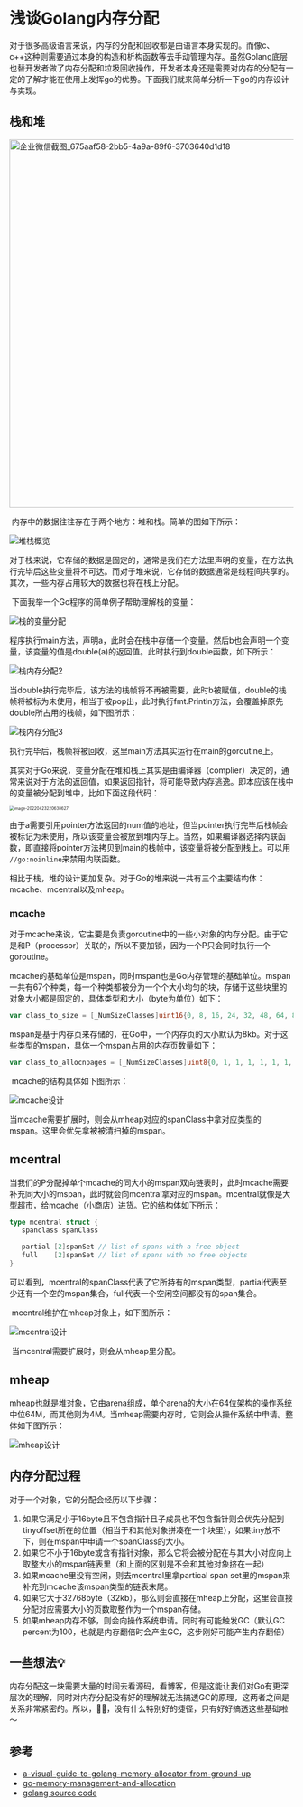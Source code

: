 # 浅谈Golang内存分配

​	对于很多高级语言来说，内存的分配和回收都是由语言本身实现的。而像c、c++这种则需要通过本身的构造和析构函数等去手动管理内存。虽然Golang底层也替开发者做了内存分配和垃圾回收操作，开发者本身还是需要对内存的分配有一定的了解才能在使用上发挥go的优势。下面我们就来简单分析一下go的内存设计与实现。

## 栈和堆
<img width="652" alt="企业微信截图_675aaf58-2bb5-4a9a-89f6-3703640d1d18" src="https://user-images.githubusercontent.com/38686456/165136299-f5362489-a267-4478-b923-5cf6eaa5df23.png">


​	内存中的数据往往存在于两个地方：堆和栈。简单的图如下所示：

![堆栈概览](https://user-images.githubusercontent.com/38686456/165136427-66d71fd6-4931-4014-8988-84698994a25d.png)


​	对于栈来说，它存储的数据是固定的，通常是我们在方法里声明的变量，在方法执行完毕后这些变量将不可达。而对于堆来说，它存储的数据通常是线程间共享的。其次，一些内存占用较大的数据也将在栈上分配。

​	下面我举一个Go程序的简单例子帮助理解栈的变量：

![栈的变量分配](https://user-images.githubusercontent.com/38686456/165136559-ea112351-09cc-4e8a-8b86-46e9193a859c.png)

​	程序执行main方法，声明a，此时会在栈中存储一个变量。然后b也会声明一个变量，该变量的值是double(a)的返回值。此时执行到double函数，如下所示：

![栈内存分配2](https://user-images.githubusercontent.com/38686456/165136702-b63dd503-5c9c-4115-82db-7d022536e69e.png)

​	当double执行完毕后，该方法的栈帧将不再被需要，此时b被赋值，double的栈帧将被标为未使用，相当于被pop出，此时执行fmt.Println方法，会覆盖掉原先double所占用的栈帧，如下图所示：

![栈内存分配3](https://user-images.githubusercontent.com/38686456/165136657-0035c1ce-0709-4443-873e-2e00d58788d3.png)

​	执行完毕后，栈帧将被回收，这里main方法其实运行在main的goroutine上。

​	其实对于Go来说，变量分配在堆和栈上其实是由编译器（complier）决定的，通常来说对于方法的返回值，如果返回指针，将可能导致内存逃逸。即本应该在栈中的变量被分配到堆中，比如下面这段代码：

<img src="https://user-images.githubusercontent.com/38686456/165136796-6e07f6c3-a163-4a1e-bafc-209c369b4229.png" alt="image-20220423220638627" style="zoom:50%;" />

​	由于a需要引用pointer方法返回的num值的地址，但当pointer执行完毕后栈帧会被标记为未使用，所以该变量会被放到堆内存上。当然，如果编译器选择内联函数，即直接将pointer方法拷贝到main的栈帧中，该变量将被分配到栈上。可以用 `//go:noinline`来禁用内联函数。

​	相比于栈，堆的设计更加复杂。对于Go的堆来说一共有三个主要结构体：mcache、mcentral以及mheap。

### mcache

​	对于mcache来说，它主要是负责goroutine中的一些小对象的内存分配。由于它是和P（processor）关联的，所以不要加锁，因为一个P只会同时执行一个goroutine。

​	mcache的基础单位是mspan，同时mspan也是Go内存管理的基础单位。mspan一共有67个种类，每一个种类都被分为一个个大小均匀的块，存储于这些块里的对象大小都是固定的，具体类型和大小（byte为单位）如下：

```go
var class_to_size = [_NumSizeClasses]uint16{0, 8, 16, 24, 32, 48, 64, 80, 96, 112, 128, 144, 160, 176, 192, 208, 224, 240, 256, 288, 320, 352, 384, 416, 448, 480, 512, 576, 640, 704, 768, 896, 1024, 1152, 1280, 1408, 1536, 1792, 2048, 2304, 2688, 3072, 3200, 3456, 4096, 4864, 5376, 6144, 6528, 6784, 6912, 8192, 9472, 9728, 10240, 10880, 12288, 13568, 14336, 16384, 18432, 19072, 20480, 21760, 24576, 27264, 28672, 32768}
```

​	mspan是基于内存页来存储的，在Go中，一个内存页的大小默认为8kb。对于这些类型的mspan，具体一个mspan占用的内存页数量如下：

```go
var class_to_allocnpages = [_NumSizeClasses]uint8{0, 1, 1, 1, 1, 1, 1, 1, 1, 1, 1, 1, 1, 1, 1, 1, 1, 1, 1, 1, 1, 1, 1, 1, 1, 1, 1, 1, 1, 1, 1, 1, 1, 1, 1, 2, 1, 2, 1, 2, 1, 3, 2, 3, 1, 3, 2, 3, 4, 5, 6, 1, 7, 6, 5, 4, 3, 5, 7, 2, 9, 7, 5, 8, 3, 10, 7, 4}
```

​	mcache的结构具体如下图所示：

![mcache设计](https://user-images.githubusercontent.com/38686456/165136834-598712ad-95f4-403a-a228-1819ef93a669.png)

​	当mcache需要扩展时，则会从mheap对应的spanClass中拿对应类型的mspan。这里会优先拿被被清扫掉的mspan。

## mcentral

​	当我们的P分配掉单个mcache的同大小的mspan双向链表时，此时mcache需要补充同大小的mspan，此时就会向mcentral拿对应的mspan。mcentral就像是大型超市，给mcache（小商店）进货。它的结构体如下所示：

```go
type mcentral struct {
   spanclass spanClass

   partial [2]spanSet // list of spans with a free object
   full    [2]spanSet // list of spans with no free objects
}
```

​	可以看到，mcentral的spanClass代表了它所持有的mspan类型，partial代表至少还有一个空的mspan集合，full代表一个空闲空间都没有的span集合。

​	mcentral维护在mheap对象上，如下图所示：

![mcentral设计](https://user-images.githubusercontent.com/38686456/165136856-ca3018b2-b610-4d26-8fdd-ce7a9ae6373f.png)


​	当mcentral需要扩展时，则会从mheap里分配。

## mheap

​	mheap也就是堆对象，它由arena组成，单个arena的大小在64位架构的操作系统中位64M，而其他则为4M。当mheap需要内存时，它则会从操作系统中申请。整体如下图所示：

![mheap设计](https://user-images.githubusercontent.com/38686456/165136901-7fe1724a-19db-441c-bd1c-bbba2f764123.png)

## 内存分配过程

对于一个对象，它的分配会经历以下步骤：

1. 如果它满足小于16byte且不包含指针且子成员也不包含指针则会优先分配到tinyoffset所在的位置（相当于和其他对象拼凑在一个块里），如果tiny放不下，则在mspan中申请一个spanClass的大小。
2. 如果它不小于16byte或含有指针对象，那么它将会被分配在与其大小对应向上取整大小的mspan链表里（和上面的区别是不会和其他对象挤在一起）
3. 如果mcache里没有空闲，则去mcentral里拿partical span set里的mspan来补充到mcache该mspan类型的链表末尾。
4. 如果它大于32768byte（32kb），那么则会直接在mheap上分配，这里会直接分配对应需要大小的页数取整作为一个mspan存储。
5. 如果mheap内存不够，则会向操作系统申请。同时有可能触发GC（默认GC percent为100，也就是内存翻倍时会产生GC，这步刚好可能产生内存翻倍）

## 一些想法💡

​	内存分配这一块需要大量的时间去看源码，看博客，但是这能让我们对Go有更深层次的理解，同时对内存分配没有好的理解就无法搞透GC的原理，这两者之间是关系非常紧密的。所以，🤷‍♂️，没有什么特别好的捷径，只有好好搞透这些基础啦～

## 参考

- [a-visual-guide-to-golang-memory-allocator-from-ground-up](https://medium.com/@ankur_anand/a-visual-guide-to-golang-memory-allocator-from-ground-up-e132258453ed)
- [go-memory-management-and-allocation](https://medium.com/a-journey-with-go/go-memory-management-and-allocation-a7396d430f44)
- [golang source code](https://github.com/golang/go)

